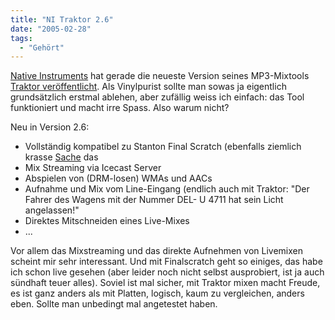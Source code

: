 ```yaml
---
title: "NI Traktor 2.6"
date: "2005-02-28"
tags:
  - "Gehört"
---
```


[Native Instruments](http://www.nativeinstruments.de/) hat gerade die neueste Version seines MP3-Mixtools [Traktor veröffentlicht](http://www.nativeinstruments.de/index.php?traktor2_us). Als Vinylpurist sollte man sowas ja eigentlich grundsätzlich erstmal ablehen, aber zufällig weiss ich einfach: das Tool funktioniert und macht irre Spass. Also warum nicht?

Neu in Version 2.6:

- Vollständig kompatibel zu Stanton Final Scratch (ebenfalls ziemlich krasse [Sache](http://www.nativeinstruments.de/index.php?finalscratch2_us) das
- Mix Streaming via Icecast Server
- Abspielen von (DRM-losen) WMAs und AACs
- Aufnahme und Mix vom Line-Eingang (endlich auch mit Traktor: "Der Fahrer des Wagens mit der Nummer DEL- U 4711 hat sein Licht angelassen!"
- Direktes Mitschneiden eines Live-Mixes
- ...

Vor allem das Mixstreaming und das direkte Aufnehmen von Livemixen scheint mir sehr interessant. Und mit Finalscratch geht so einiges, das habe ich schon live gesehen (aber leider noch nicht selbst ausprobiert, ist ja auch sündhaft teuer alles). Soviel ist mal sicher, mit Traktor mixen macht Freude, es ist ganz anders als mit Platten, logisch, kaum zu vergleichen, anders eben. Sollte man unbedingt mal angetestet haben.
